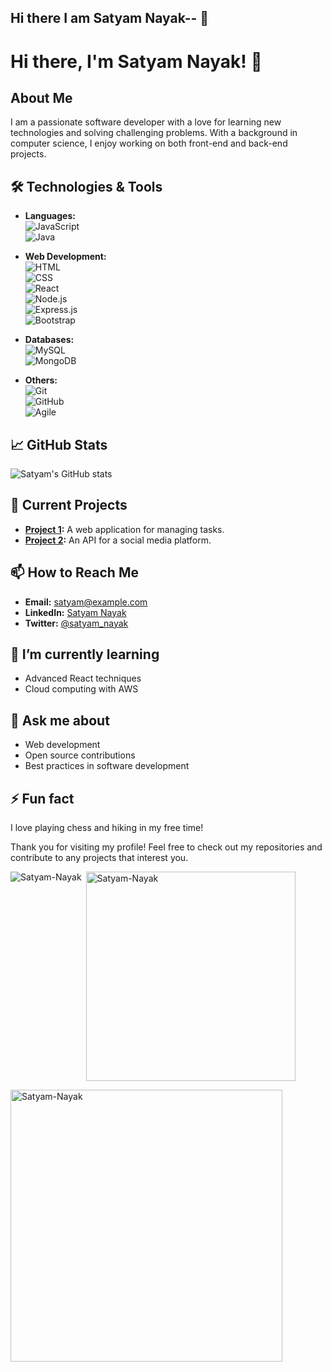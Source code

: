 ## Hi there I am Satyam Nayak-- 👋

<!--
**Satyam-Nayak/Satyam-Nayak** is a ✨ _special_ ✨ repository because its `README.md` (this file) appears on your GitHub profile.

Here are some ideas to get you started:

- 🔭 I’m currently working on ...
- 🌱 I’m currently learning ...
- 👯 I’m looking to collaborate on ...
- 🤔 I’m looking for help with ...
- 💬 Ask me about ...
- 📫 How to reach me: ...
- 😄 Pronouns: ...
- ⚡ Fun fact: ...

<p><img align="left" src="https://github-readme-stats.vercel.app/api/top-langs?username=Satyam-Nayak&show_icons=true&locale=en&layout=compact" alt="Satyam-Nayak" /></p>

  <p>&nbsp;<img align="center" width="335" src="https://github-readme-stats.vercel.app/api?username=Satyam-Nayak&show_icons=true&locale=en" alt="Satyam-Nayak" /></p> 
<p><img align="center" width="435" src="https://github-readme-streak-stats.herokuapp.com/?user=Satyam-Nayak&" alt="Satyam-Nayak" /></p>
-->


  # Hi there, I'm Satyam Nayak! 👋

## About Me
I am a passionate software developer with a love for learning new technologies and solving challenging problems. With a background in computer science, I enjoy working on both front-end and back-end projects.

## 🛠️ Technologies & Tools
- **Languages:**  
  ![JavaScript](https://img.shields.io/badge/JavaScript-F7DF1E?style=flat&logo=javascript&logoColor=black)  
  ![Java](https://img.shields.io/badge/Java-007396?style=flat&logo=java&logoColor=white)

- **Web Development:**  
  ![HTML](https://img.shields.io/badge/HTML5-E34F26?style=flat&logo=html5&logoColor=white)  
  ![CSS](https://img.shields.io/badge/CSS3-1572B6?style=flat&logo=css3&logoColor=white)  
  ![React](https://img.shields.io/badge/React-20232A?style=flat&logo=react&logoColor=61DAFB)  
  ![Node.js](https://img.shields.io/badge/Node.js-43853D?style=flat&logo=node-dot-js&logoColor=white)  
  ![Express.js](https://img.shields.io/badge/Express.js-404D59?style=flat)  
  ![Bootstrap](https://img.shields.io/badge/Bootstrap-7952B3?style=flat&logo=bootstrap&logoColor=white)

- **Databases:**  
  ![MySQL](https://img.shields.io/badge/MySQL-4479A1?style=flat&logo=mysql&logoColor=white)  
  ![MongoDB](https://img.shields.io/badge/MongoDB-4EA94B?style=flat&logo=mongodb&logoColor=white)

- **Others:**  
  ![Git](https://img.shields.io/badge/Git-F05032?style=flat&logo=git&logoColor=white)  
  ![GitHub](https://img.shields.io/badge/GitHub-181717?style=flat&logo=github&logoColor=white)  
  ![Agile](https://img.shields.io/badge/Agile-009688?style=flat&logo=agile&logoColor=white)

## 📈 GitHub Stats
![Satyam's GitHub stats](https://github-readme-stats.vercel.app/api?username=Satyam-Nayak&show_icons=true&theme=radical)

## 🔭 Current Projects
- **[Project 1](https://github.com/Satyam-Nayak/project1):** A web application for managing tasks.
- **[Project 2](https://github.com/Satyam-Nayak/project2):** An API for a social media platform.

## 📫 How to Reach Me
- **Email:** [satyam@example.com](mailto:satyam@example.com)
- **LinkedIn:** [Satyam Nayak](https://www.linkedin.com/in/satyam-nayak/)
- **Twitter:** [@satyam_nayak](https://twitter.com/satyam_nayak)

## 🌱 I’m currently learning
- Advanced React techniques
- Cloud computing with AWS

## 💬 Ask me about
- Web development
- Open source contributions
- Best practices in software development

## ⚡ Fun fact
I love playing chess and hiking in my free time!

Thank you for visiting my profile! Feel free to check out my repositories and contribute to any projects that interest you.

<p><img align="left" src="https://github-readme-stats.vercel.app/api/top-langs?username=Satyam-Nayak&show_icons=true&locale=en&layout=compact" alt="Satyam-Nayak" /></p>

<p>&nbsp;<img align="center" width="335" src="https://github-readme-stats.vercel.app/api?username=Satyam-Nayak&show_icons=true&locale=en" alt="Satyam-Nayak" /></p>

<p><img align="center" width="435" src="https://github-readme-streak-stats.herokuapp.com/?user=Satyam-Nayak&" alt="Satyam-Nayak" /></p>


